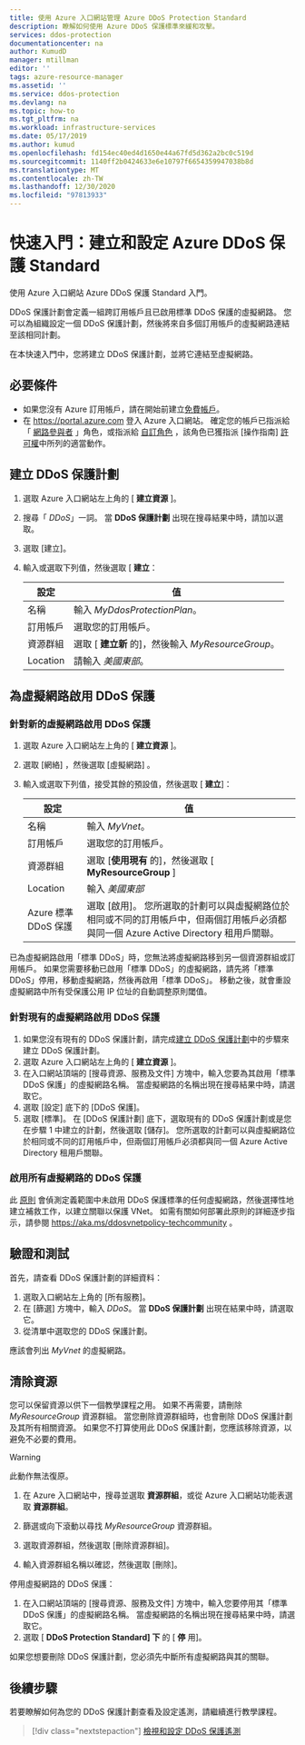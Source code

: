 ```yaml
---
title: 使用 Azure 入口網站管理 Azure DDoS Protection Standard
description: 瞭解如何使用 Azure DDoS 保護標準來緩和攻擊。
services: ddos-protection
documentationcenter: na
author: KumudD
manager: mtillman
editor: ''
tags: azure-resource-manager
ms.assetid: ''
ms.service: ddos-protection
ms.devlang: na
ms.topic: how-to
ms.tgt_pltfrm: na
ms.workload: infrastructure-services
ms.date: 05/17/2019
ms.author: kumud
ms.openlocfilehash: fd154ec40ed4d1650e44a67fd5d362a2bc0c519d
ms.sourcegitcommit: 1140ff2b0424633e6e10797f6654359947038b8d
ms.translationtype: MT
ms.contentlocale: zh-TW
ms.lasthandoff: 12/30/2020
ms.locfileid: "97813933"
---
```

# <a name="quickstart-create-and-configure-azure-ddos-protection-standard"></a>快速入門：建立和設定 Azure DDoS 保護 Standard

使用 Azure 入口網站 Azure DDoS 保護 Standard 入門。 

DDoS 保護計劃會定義一組跨訂用帳戶且已啟用標準 DDoS 保護的虛擬網路。 您可以為組織設定一個 DDoS 保護計劃，然後將來自多個訂用帳戶的虛擬網路連結至該相同計劃。 

在本快速入門中，您將建立 DDoS 保護計劃，並將它連結至虛擬網路。 

## <a name="prerequisites"></a>必要條件

- 如果您沒有 Azure 訂用帳戶，請在開始前建立[免費帳戶](https://azure.microsoft.com/free/?WT.mc_id=A261C142F)。
- 在 https://portal.azure.com 登入 Azure 入口網站。 確定您的帳戶已指派給「 [網路參與者](../role-based-access-control/built-in-roles.md?toc=%2fazure%2fvirtual-network%2ftoc.json#network-contributor) 」角色，或指派給 [自訂角色](../role-based-access-control/custom-roles.md?toc=%2fazure%2fvirtual-network%2ftoc.json) ，該角色已獲指派 [操作指南] [許可權](manage-permissions.md)中所列的適當動作。

## <a name="create-a-ddos-protection-plan"></a>建立 DDoS 保護計劃

1. 選取 Azure 入口網站左上角的 [ **建立資源** ]。
2. 搜尋「 *DDoS*」一詞。 當 **DDoS 保護計劃** 出現在搜尋結果中時，請加以選取。
3. 選取 [建立]。
4. 輸入或選取下列值，然後選取 [ **建立**：

    |設定        |值                                              |
    |---------      |---------                                          |
    |名稱           | 輸入 _MyDdosProtectionPlan_。                     |
    |訂用帳戶   | 選取您的訂用帳戶。                         |
    |資源群組 | 選取 [ **建立新** 的]，然後輸入 _MyResourceGroup_。|
    |Location       | 請輸入 _美國東部_。                                  |

## <a name="enable-ddos-protection-for-a-virtual-network"></a>為虛擬網路啟用 DDoS 保護

### <a name="enable-ddos-protection-for-a-new-virtual-network"></a>針對新的虛擬網路啟用 DDoS 保護

1. 選取 Azure 入口網站左上角的 [ **建立資源** ]。
2. 選取 [網絡]  ，然後選取 [虛擬網路]  。
3. 輸入或選取下列值，接受其餘的預設值，然後選取 [ **建立**]：

    | 設定         | 值                                           |
    | ---------       | ---------                                       |
    | 名稱            | 輸入 _MyVnet_。                                 |
    | 訂用帳戶    | 選取您的訂用帳戶。                                    |
    | 資源群組  | 選取 [**使用現有** 的]，然後選取 [ **MyResourceGroup** ] |
    | Location        | 輸入 _美國東部_                                                    |
    | Azure 標準 DDoS 保護 | 選取 [啟用]。 您所選取的計劃可以與虛擬網路位於相同或不同的訂用帳戶中，但兩個訂用帳戶必須都與同一個 Azure Active Directory 租用戶關聯。|

已為虛擬網路啟用「標準 DDoS」時，您無法將虛擬網路移到另一個資源群組或訂用帳戶。 如果您需要移動已啟用「標準 DDoS」的虛擬網路，請先將「標準 DDoS」停用，移動虛擬網路，然後再啟用「標準 DDoS」。 移動之後，就會重設虛擬網路中所有受保護公用 IP 位址的自動調整原則閾值。

### <a name="enable-ddos-protection-for-an-existing-virtual-network"></a>針對現有的虛擬網路啟用 DDoS 保護

1. 如果您沒有現有的 DDoS 保護計劃，請完成[建立 DDoS 保護計劃](#create-a-ddos-protection-plan)中的步驟來建立 DDoS 保護計劃。
2. 選取 Azure 入口網站左上角的 [ **建立資源** ]。
3. 在入口網站頂端的 [搜尋資源、服務及文件] 方塊中，輸入您要為其啟用「標準 DDoS 保護」的虛擬網路名稱。 當虛擬網路的名稱出現在搜尋結果中時，請選取它。
4. 選取 [設定] 底下的 [DDoS 保護]。
5. 選取 [標準]。 在 [DDoS 保護計劃] 底下，選取現有的 DDoS 保護計劃或是您在步驟 1 中建立的計劃，然後選取 [儲存]。 您所選取的計劃可以與虛擬網路位於相同或不同的訂用帳戶中，但兩個訂用帳戶必須都與同一個 Azure Active Directory 租用戶關聯。

### <a name="enable-ddos-protection-for-all-virtual-networks"></a>啟用所有虛擬網路的 DDoS 保護

此 [原則](https://github.com/Azure/Azure-Network-Security/tree/master/Azure%20DDoS%20Protection/Policy%20-%20Virtual%20Networks%20should%20be%20associated%20with%20an%20Azure%20DDoS%20Protection%20Standard%20plan) 會偵測定義範圍中未啟用 DDoS 保護標準的任何虛擬網路，然後選擇性地建立補救工作，以建立關聯以保護 VNet。 如需有關如何部署此原則的詳細逐步指示，請參閱 https://aka.ms/ddosvnetpolicy-techcommunity 。

## <a name="validate-and-test"></a>驗證和測試

首先，請查看 DDoS 保護計劃的詳細資料：

1. 選取入口網站左上角的 [所有服務]。
2. 在 [篩選] 方塊中，輸入 *DDoS*。 當 **DDoS 保護計劃** 出現在結果中時，請選取它。
3. 從清單中選取您的 DDoS 保護計劃。

應該會列出 _MyVnet_ 的虛擬網路。 

## <a name="clean-up-resources"></a>清除資源

您可以保留資源以供下一個教學課程之用。 如果不再需要，請刪除 _MyResourceGroup_ 資源群組。 當您刪除資源群組時，也會刪除 DDoS 保護計劃及其所有相關資源。 如果您不打算使用此 DDoS 保護計劃，您應該移除資源，以避免不必要的費用。

   >[!WARNING]
   >此動作無法復原。

1. 在 Azure 入口網站中，搜尋並選取 **資源群組**，或從 Azure 入口網站功能表選取 **資源群組**。

2. 篩選或向下滾動以尋找 _MyResourceGroup_ 資源群組。

3. 選取資源群組，然後選取 [刪除資源群組]。

4. 輸入資源群組名稱以確認，然後選取 [刪除]。

停用虛擬網路的 DDoS 保護： 

1. 在入口網站頂端的 [搜尋資源、服務及文件] 方塊中，輸入您要停用其「標準 DDoS 保護」的虛擬網路名稱。 當虛擬網路的名稱出現在搜尋結果中時，請選取它。
2. 選取 [ **DDoS Protection Standard] 下** 的 [ **停** 用]。

如果您想要刪除 DDoS 保護計劃，您必須先中斷所有虛擬網路與其的關聯。 

## <a name="next-steps"></a>後續步驟

若要瞭解如何為您的 DDoS 保護計劃查看及設定遙測，請繼續進行教學課程。

> [!div class="nextstepaction"]
> [檢視和設定 DDoS 保護遙測](telemetry.md)
